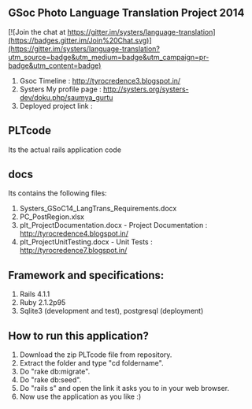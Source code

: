 ## GSoc Photo Language Translation Project 2014

[![Join the chat at https://gitter.im/systers/language-translation](https://badges.gitter.im/Join%20Chat.svg)](https://gitter.im/systers/language-translation?utm_source=badge&utm_medium=badge&utm_campaign=pr-badge&utm_content=badge)
1. Gsoc Timeline : http://tyrocredence3.blogspot.in/
2. Systers My profile page : http://systers.org/systers-dev/doku.php/saumya_gurtu
3. Deployed project link : 

## PLTcode
Its the actual rails application code

## docs
Its contains the following files:

1. Systers_GSoC14_LangTrans_Requirements.docx
2. PC_PostRegion.xlsx
3. plt_ProjectDocumentation.docx - Project Documentation : http://tyrocredence4.blogspot.in/
4. plt_ProjectUnitTesting.docx - Unit Tests : http://tyrocredence7.blogspot.in/

## Framework and specifications:

1. Rails 4.1.1
2. Ruby 2.1.2p95
3. Sqlite3 (development and test), postgresql (deployment)

## How to run this application?

1. Download the zip PLTcode file from repository.
2. Extract the folder and type "cd foldername".
3. Do "rake db:migrate".
4. Do "rake db:seed".
5. Do "rails s" and open the link it asks you to in your web browser.
6. Now use the application as you like :)
